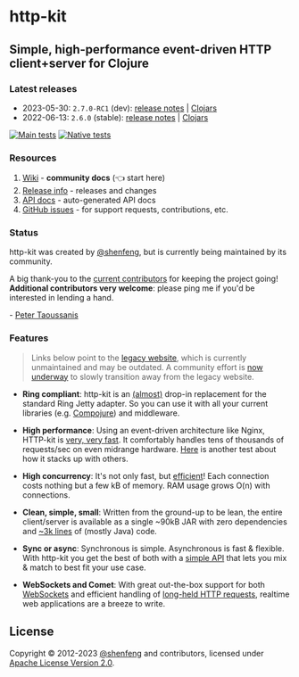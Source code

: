 # http-kit

## Simple, high-performance event-driven HTTP client+server for Clojure

### Latest releases

- 2023-05-30: `2.7.0-RC1` (dev): [release notes](https://github.com/http-kit/http-kit/releases/tag/v2.7.0-RC1) | [Clojars](https://clojars.org/http-kit/versions/2.7.0-RC1)
- 2022-06-13: `2.6.0`  (stable): [release notes](https://github.com/http-kit/http-kit/releases/tag/v2.6.0) | [Clojars](https://clojars.org/http-kit/versions/2.6.0)

[![Main tests](https://github.com/http-kit/http-kit/actions/workflows/tests-main.yml/badge.svg)](https://github.com/http-kit/http-kit/actions/workflows/tests-main.yml) [![Native tests](https://github.com/http-kit/http-kit/actions/workflows/tests-native.yml/badge.svg)](https://github.com/http-kit/http-kit/actions/workflows/tests-native.yml)

### Resources
1. [Wiki][wiki] - **community docs** (👈 start here)
1. [Release info][] - releases and changes
1. [API docs][] - auto-generated API docs
1. [GitHub issues][] - for support requests, contributions, etc.

### Status

http-kit was created by [@shenfeng][], but is currently being maintained by its community.

A big thank-you to the [current contributors](https://github.com/http-kit/http-kit/graphs/contributors) for keeping the project going! **Additional contributors very welcome**: please ping me if you'd be interested in lending a hand.

\- [Peter Taoussanis][]

### Features

> Links below point to the [legacy website](https://http-kit.github.io), which is currently unmaintained and may be outdated. A community effort is [now underway][wiki] to slowly transition away from the legacy website.

- **Ring compliant**: http-kit is an [(almost)](http://http-kit.github.io/migration.html) drop-in replacement for the standard Ring Jetty adapter. So you can use it with all your current libraries (e.g. [Compojure](http://http-kit.github.io/server.html#routing)) and middleware.

- **High performance**: Using an event-driven architecture like Nginx, HTTP-kit is [very, very fast](https://github.com/ptaoussanis/clojure-web-server-benchmarks). It comfortably handles tens of thousands of requests/sec on even midrange hardware. [Here](http://www.techempower.com/benchmarks/#section=data-r3) is another test about how it stacks up with others.

- **High concurrency**: It's not only fast, but [efficient](http://http-kit.github.io/600k-concurrent-connection-http-kit.html)! Each connection costs nothing but a few kB of memory. RAM usage grows O(n) with connections.

- **Clean, simple, small**: Written from the ground-up to be lean, the entire client/server is available as a single ~90kB JAR with zero dependencies and [~3k lines](http://http-kit.github.io/http-kit-clean-small.html) of (mostly Java) code.

- **Sync or async**: Synchronous is simple. Asynchronous is fast & flexible. With http-kit you get the best of both with a [simple API](http://http-kit.github.io/client.html) that lets you mix & match to best fit your use case.

- **WebSockets and Comet**: With great out-the-box support for both [WebSockets](http://http-kit.github.io/server.html#websocket) and efficient handling of [long-held HTTP requests](http://http-kit.github.io/server.html#async), realtime web applications are a breeze to write.

## License

Copyright &copy; 2012-2023 [@shenfeng][] and contributors, licensed under [Apache License Version 2.0](http://www.apache.org/licenses/LICENSE-2.0.html).

<!--- Common links -->
[wiki]: ../../wiki
[Release info]: ../../releases
[GitHub issues]: ../../issues
[Peter Taoussanis]: https://www.taoensso.com

<!--- Repo links -->
[API docs]: http://http-kit.github.io/http-kit/
[@shenfeng]: https://github.com/shenfeng

